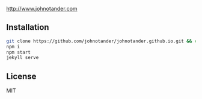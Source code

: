 <http://www.johnotander.com>

## Installation

```sh
git clone https://github.com/johnotander/johnotander.github.io.git && cd johnotander.github.io
npm i
npm start
jekyll serve
```

## License

MIT
